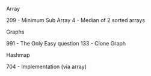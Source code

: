 
Array

209 - Minimum Sub Array
4     - Median of 2 sorted arrays

Graphs

991 - The Only Easy question
133 - Clone Graph

Hashmap
 
 704 - Implementation (via array)